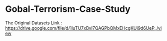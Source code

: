 # Gobal-Terrorism-Case-Study

The Original Datasets Link : https://drive.google.com/file/d/1luTU7xBvI7QAGPbQMxEHcgKUi9d6UeP_/view
